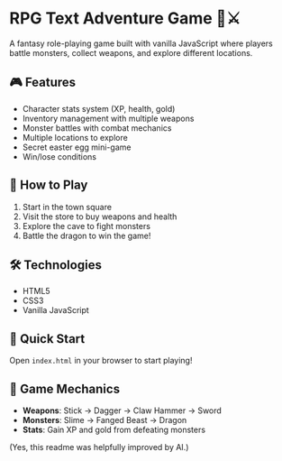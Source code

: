 # RPG Text Adventure Game 🏰⚔️

A fantasy role-playing game built with vanilla JavaScript where players battle monsters, collect weapons, and explore different locations.

## 🎮 Features
- Character stats system (XP, health, gold)
- Inventory management with multiple weapons
- Monster battles with combat mechanics
- Multiple locations to explore
- Secret easter egg mini-game
- Win/lose conditions

## 🎯 How to Play
1. Start in the town square
2. Visit the store to buy weapons and health
3. Explore the cave to fight monsters
4. Battle the dragon to win the game!

## 🛠️ Technologies
- HTML5
- CSS3
- Vanilla JavaScript

## 🚀 Quick Start
Open `index.html` in your browser to start playing!

## 🎲 Game Mechanics
- **Weapons**: Stick → Dagger → Claw Hammer → Sword
- **Monsters**: Slime → Fanged Beast → Dragon
- **Stats**: Gain XP and gold from defeating monsters

(Yes, this readme was helpfully improved by AI.)